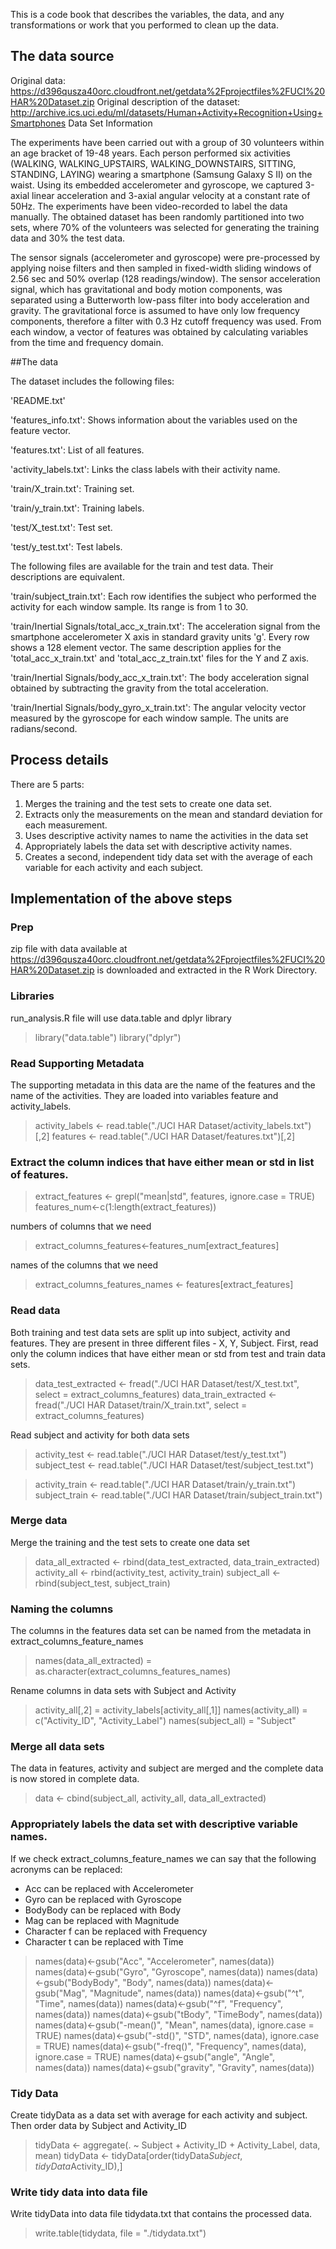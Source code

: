 This is a code book that describes the variables, the data, and any transformations or work that you performed to clean up the data.

## The data source

Original data: https://d396qusza40orc.cloudfront.net/getdata%2Fprojectfiles%2FUCI%20HAR%20Dataset.zip
Original description of the dataset: http://archive.ics.uci.edu/ml/datasets/Human+Activity+Recognition+Using+Smartphones
Data Set Information

The experiments have been carried out with a group of 30 volunteers within an age bracket of 19-48 years. Each person performed six activities (WALKING, WALKING_UPSTAIRS, WALKING_DOWNSTAIRS, SITTING, STANDING, LAYING) wearing a smartphone (Samsung Galaxy S II) on the waist. Using its embedded accelerometer and gyroscope, we captured 3-axial linear acceleration and 3-axial angular velocity at a constant rate of 50Hz. The experiments have been video-recorded to label the data manually. The obtained dataset has been randomly partitioned into two sets, where 70% of the volunteers was selected for generating the training data and 30% the test data.

The sensor signals (accelerometer and gyroscope) were pre-processed by applying noise filters and then sampled in fixed-width sliding windows of 2.56 sec and 50% overlap (128 readings/window). The sensor acceleration signal, which has gravitational and body motion components, was separated using a Butterworth low-pass filter into body acceleration and gravity. The gravitational force is assumed to have only low frequency components, therefore a filter with 0.3 Hz cutoff frequency was used. From each window, a vector of features was obtained by calculating variables from the time and frequency domain.

##The data

The dataset includes the following files:

'README.txt'

'features_info.txt': Shows information about the variables used on the feature vector.

'features.txt': List of all features.

'activity_labels.txt': Links the class labels with their activity name.

'train/X_train.txt': Training set.

'train/y_train.txt': Training labels.

'test/X_test.txt': Test set.

'test/y_test.txt': Test labels.

The following files are available for the train and test data. Their descriptions are equivalent.

'train/subject_train.txt': Each row identifies the subject who performed the activity for each window sample. Its range is from 1 to 30.

'train/Inertial Signals/total_acc_x_train.txt': The acceleration signal from the smartphone accelerometer X axis in standard gravity units 'g'. Every row shows a 128 element vector. The same description applies for the 'total_acc_x_train.txt' and 'total_acc_z_train.txt' files for the Y and Z axis.

'train/Inertial Signals/body_acc_x_train.txt': The body acceleration signal obtained by subtracting the gravity from the total acceleration.

'train/Inertial Signals/body_gyro_x_train.txt': The angular velocity vector measured by the gyroscope for each window sample. The units are radians/second.

## Process details

There are 5 parts:

1. Merges the training and the test sets to create one data set.
2. Extracts only the measurements on the mean and standard deviation for each measurement.
3. Uses descriptive activity names to name the activities in the data set
4. Appropriately labels the data set with descriptive activity names.
5. Creates a second, independent tidy data set with the average of each variable for each activity and each subject.

## Implementation of the above steps
### Prep
zip file with data available at https://d396qusza40orc.cloudfront.net/getdata%2Fprojectfiles%2FUCI%20HAR%20Dataset.zip is downloaded and extracted in the R Work Directory. 

### Libraries
run_analysis.R file will use  data.table and dplyr library
>library("data.table")
>library("dplyr")

### Read Supporting Metadata
The supporting metadata in this data are the name of the features and the name of the activities. They are loaded into variables feature and activity_labels.

>activity_labels <- read.table("./UCI HAR Dataset/activity_labels.txt")[,2]
>features <- read.table("./UCI HAR Dataset/features.txt")[,2]

### Extract the column indices that have either mean or std in list of features.
>extract_features <- grepl("mean|std", features, ignore.case = TRUE)
>features_num<-c(1:length(extract_features))

numbers of columns that we need
>extract_columns_features<-features_num[extract_features]

names of the columns that we need
>extract_columns_features_names <- features[extract_features]

### Read data

Both training and test data sets are split up into subject, activity and features. 
They are present in three different files - X, Y, Subject.
First, read only the column indices that have either mean or std from test and train data sets.

>data_test_extracted <- fread("./UCI HAR Dataset/test/X_test.txt", select = extract_columns_features)
>data_train_extracted <- fread("./UCI HAR Dataset/train/X_train.txt", select = extract_columns_features)

Read subject and activity for both data sets 
>activity_test <- read.table("./UCI HAR Dataset/test/y_test.txt")
>subject_test <- read.table("./UCI HAR Dataset/test/subject_test.txt")

>activity_train <- read.table("./UCI HAR Dataset/train/y_train.txt")
>subject_train <- read.table("./UCI HAR Dataset/train/subject_train.txt")

### Merge data
Merge the training and the test sets to create one data set
>data_all_extracted <- rbind(data_test_extracted, data_train_extracted)
>activity_all <- rbind(activity_test, activity_train)
>subject_all <- rbind(subject_test, subject_train)

### Naming the columns
The columns in the features data set can be named from the metadata in extract_columns_feature_names
>names(data_all_extracted) = as.character(extract_columns_features_names)

Rename columns in data sets with Subject and Activity
>activity_all[,2] = activity_labels[activity_all[,1]]
>names(activity_all) = c("Activity_ID", "Activity_Label")
>names(subject_all) = "Subject"

### Merge all data sets 
The data in features, activity and subject are merged and the complete data is now stored in complete data.
>data <- cbind(subject_all, activity_all, data_all_extracted)

### Appropriately labels the data set with descriptive variable names.
If we check extract_columns_feature_names we can say that the following acronyms can be replaced:
- Acc can be replaced with Accelerometer
- Gyro can be replaced with Gyroscope
- BodyBody can be replaced with Body
- Mag can be replaced with Magnitude
- Character f can be replaced with Frequency
- Character t can be replaced with Time

>names(data)<-gsub("Acc", "Accelerometer", names(data))
>names(data)<-gsub("Gyro", "Gyroscope", names(data))
>names(data)<-gsub("BodyBody", "Body", names(data))
>names(data)<-gsub("Mag", "Magnitude", names(data))
>names(data)<-gsub("^t", "Time", names(data))
>names(data)<-gsub("^f", "Frequency", names(data))
>names(data)<-gsub("tBody", "TimeBody", names(data))
>names(data)<-gsub("-mean()", "Mean", names(data), ignore.case = TRUE)
>names(data)<-gsub("-std()", "STD", names(data), ignore.case = TRUE)
>names(data)<-gsub("-freq()", "Frequency", names(data), ignore.case = TRUE)
>names(data)<-gsub("angle", "Angle", names(data))
>names(data)<-gsub("gravity", "Gravity", names(data))

### Tidy Data
Create tidyData as a data set with average for each activity and subject. Then order data by Subject and Activity_ID
>tidyData <- aggregate(. ~ Subject + Activity_ID + Activity_Label, data, mean)
>tidyData <- tidyData[order(tidyData$Subject,tidyData$Activity_ID),]

### Write tidy data into data file  
Write tidyData into data file tidydata.txt that contains the processed data.
>write.table(tidydata, file = "./tidydata.txt")
